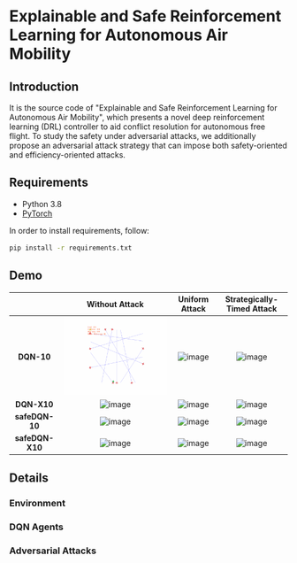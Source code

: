 # Explainable and Safe Reinforcement Learning for Autonomous Air Mobility

## Introduction
It is the source code of "Explainable and Safe Reinforcement Learning for Autonomous Air Mobility", which presents a novel deep reinforcement learning (DRL)
controller to aid conflict resolution for autonomous free flight. To study the safety under adversarial attacks, we additionally propose an adversarial attack strategy that can impose both safety-oriented and efficiency-oriented attacks.

## Requirements

* Python 3.8
* [PyTorch](http://pytorch.org/)

In order to install requirements, follow:

```bash
pip install -r requirements.txt
```


## Demo
|                  |         Without Attack         |                     Uniform Attack                      |           Strategically-Timed Attack            |
|:----------------:|:------------------------------:|:-------------------------------------------------------:|:-----------------------------------------------:|
|    **DQN-10**    |   ![image](gifs/DQN-10.gif)    |           ![image](gifs/DQN-10-UniAttack.gif)           |       ![image](gifs/DQN-10-STAttack.gif)        |
|   **DQN-X10**    |   ![image](gifs/DQN-X10.gif)   |          ![image](gifs/DQN-X10-UniAttack.gif)           |       ![image](gifs/DQN-X10-STAttack.gif)       |
|  **safeDQN-10**  | ![image](gifs/safeDQN-10.gif)  |         ![image](gifs/safeDQN-10-UniAttack.gif)         |     ![image](gifs/safeDQN-10-STAttack.gif)      | 
| **safeDQN-X10**  | ![image](gifs/safeDQN-X10.gif) |        ![image](gifs/safeDQN-X10-UniAttack.gif)         |     ![image](gifs/safeDQN-X10-STAttack.gif)     |

## Details

### Environment

### DQN Agents

### Adversarial Attacks




